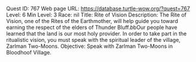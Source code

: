 Quest ID: 767
Web page URL: https://database.turtle-wow.org/?quest=767
Level: 6
Min Level: 3
Race: nil
Title: Rite of Vision
Description: The Rite of Vision, one of the Rites of the Earthmother, will help guide you toward earning the respect of the elders of Thunder Bluff.$b$bOur people have learned that the land is our most holy provider. In order to take part in the ritualistic vision, you must speak with the spiritual leader of the village, Zarlman Two-Moons.
Objective: Speak with Zarlman Two-Moons in Bloodhoof Village.

